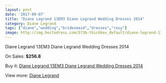 ```yaml
---
layout: post
date: '2017-09-07'
title: "Diane Legrand 13EM3 Diane Legrand Wedding Dresses 2014"
category: Diane Legrand
tags: ["diane","wedding","bridesmaid","dresses","rosy"]
image: http://img.hectodress.com/5736-thickbox_default/diane-legrand-13em3-diane-legrand-wedding-dresses-2014.jpg
---
```

Diane Legrand 13EM3 Diane Legrand Wedding Dresses 2014

On Sales: **$256.8**
<a href="https://www.hectodress.com/diane-legrand/2823-diane-legrand-13em3-diane-legrand-wedding-dresses-2014.html"><amp-img layout="responsive" width="600" height="600" src="//img.hectodress.com/5736-thickbox_default/diane-legrand-13em3-diane-legrand-wedding-dresses-2014.jpg" alt="Diane Legrand 13EM3 Diane Legrand Wedding Dresses 2014 0" /></a>
<a href="https://www.hectodress.com/diane-legrand/2823-diane-legrand-13em3-diane-legrand-wedding-dresses-2014.html"><amp-img layout="responsive" width="600" height="600" src="//img.hectodress.com/5738-thickbox_default/diane-legrand-13em3-diane-legrand-wedding-dresses-2014.jpg" alt="Diane Legrand 13EM3 Diane Legrand Wedding Dresses 2014 1" /></a>
<a href="https://www.hectodress.com/diane-legrand/2823-diane-legrand-13em3-diane-legrand-wedding-dresses-2014.html"><amp-img layout="responsive" width="600" height="600" src="//img.hectodress.com/5737-thickbox_default/diane-legrand-13em3-diane-legrand-wedding-dresses-2014.jpg" alt="Diane Legrand 13EM3 Diane Legrand Wedding Dresses 2014 2" /></a>

Buy it: [Diane Legrand 13EM3 Diane Legrand Wedding Dresses 2014](https://www.hectodress.com/diane-legrand/2823-diane-legrand-13em3-diane-legrand-wedding-dresses-2014.html "Diane Legrand 13EM3 Diane Legrand Wedding Dresses 2014")

View more: [Diane Legrand](https://www.hectodress.com/49-diane-legrand "Diane Legrand")